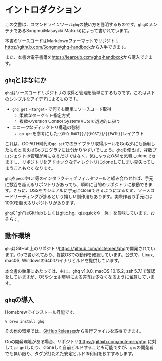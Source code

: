 # イントロダクション

この文書は、コマンドラインツール`ghq`の使い方を説明するものです。`ghq`のメンテナであるSongmu(Masayuki Matsuki)によって書かれています。

本書のソースコードはMarkdownフォーマットでリポジトリ<https://github.com/Songmu/ghq-handbook>から入手できます。

また、本書の電子書籍を<https://leanpub.com/ghq-handbook>から購入できます。

## `ghq`とはなにか

`ghq`はソースコードリポジトリの取得と管理を簡単にするものです。これは以下のシンプルなアイデアによるものです。

- `ghq get <target>` で何でも簡単にソースコード取得
    - 柔軟なターゲット指定方式
    - 複数のVersion Control System(VCS)を透過的に扱う
- ユニークなディレクトリ構造の強制
    - `go get`を参考にした`{{GHQ_ROOT}}/{{HOST}}/{{PATH}}`レイアウト

これは、GOPATH時代の`go get`でのライブラリ取得ルールをGo以外にも適用したものと言えばGoプログラマには分かりやすいでしょう。`ghq`を使えば、複数プロジェクトの管理が楽になるだけではなく、気になったOSSを気軽にcloneできますし、リポジトリをアドホックなディレクトリにcloneしてしまい見失ってしまうこともなくなります。

`ghq`を`peco`や`fzf`等のインタラクティブフィルタツールと組み合わせれば、手元に数百を超えるリポジトリがあっても、瞬時に目的のリポジトリに移動できます。さらに、OSSをカジュアルに手元にcloneできるようになるため、ソースコードリーディングが捗るという嬉しい副作用もあります。実際作者の手元には1000を超えるリポジトリがあります。

`ghq`の"gh"はGitHubもしくはgitとhg、qはquickや「急」を意味しています。おそらく。

## 動作環境

`ghq`はGitHub上のリポジトリ<https://github.com/motemen/ghq>で開発されています。Goで書かれており、複数OSでの動作を確認しています。公式で、Linux, macOS, Windowsの64bitバイナリビルドを提供しています。

本文書の執筆にあたっては、主に、ghq v1.0.0, macOS 10.15.2, zsh 5.7.1で確認をしていますが、OSやシェル環境による差異は少なくなるように留意しています。

## `ghq`の導入

Homebrewでインストール可能です。

```console
% brew install ghq
```

その他の環境では、[GitHub Releases](https://github.com/motemen/ghq/releases)から実行ファイルを取得できます。

Goの開発環境がある場合、リポジトリ(https://github.com/motemen/ghq)に対して`go get`したり、cloneして自前ビルドすることも可能ですが、`ghq`の開発者でも無い限り、タグが打たれた安定ビルドの利用をおすすめします。
